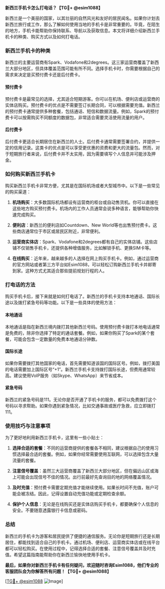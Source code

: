**新西兰手机卡怎么打电话？【TG💪+ @esim1088】**

新西兰是一个美丽的国家，以其壮丽的自然风光和友好的居民闻名。如果你计划去新西兰旅行或工作，那么了解如何使用当地的手机卡是非常重要的。毕竟，在陌生的地方，手机卡能帮助你保持联系、导航以及获取信息。本文将详细介绍新西兰手机卡的种类、购买方式以及如何打电话。

### 新西兰手机卡的种类

新西兰的主要运营商有Spark、Vodafone和2degrees。这三家运营商覆盖了新西兰大部分地区，但具体覆盖范围可能有所不同。选择手机卡时，你需要根据自己的需求来决定是买预付费卡还是后付费卡。

#### 预付费卡
预付费卡是最常见的选择，尤其适合短期游客。你可以在机场、便利店或运营商的实体店购买。预付费卡的优点是不需要签订长期合同，可以根据需要充值。新西兰的预付费卡通常提供多种套餐，包括通话、短信和数据流量。例如，Spark的预付费卡可以按需购买不同额度的数据包，非常适合需要灵活使用流量的用户。

#### 后付费卡
后付费卡更适合长期居住在新西兰的人士。后付费卡通常需要签署合约，并提供一定的信用记录。这类卡的优点是可以享受更优惠的资费和更大的流量包。然而，对于短期旅行者来说，后付费卡并不太实用，因为需要填写个人信息并可能涉及押金。

### 如何购买新西兰手机卡

购买新西兰手机卡非常方便，尤其是在国际机场或者大型城市中。以下是一些常见的购买渠道：

1. **机场购买**：大多数国际机场都设有运营商的柜台或自动售货机。你可以直接在这些地方购买预付费卡。机场内的工作人员通常会说多种语言，能够帮助你快速完成购买。
   
2. **便利店**：新西兰的便利店如Countdown、New World等也出售预付费卡。这些商店通常位于市区或居民区附近，非常便利。

3. **运营商实体店**：Spark、Vodafone和2degrees都有自己的实体店铺。这些店铺不仅销售手机卡，还提供各种增值服务，比如解锁手机、更换SIM卡等。

4. **在线购买**：近年来，越来越多的人选择在网上购买手机卡。例如，通过运营商的官方网站或者第三方平台如Esim1088，可以轻松订购新西兰手机卡并邮寄到家。这种方式尤其适合那些提前规划行程的人。

### 打电话的方法

购买手机卡后，接下来就是如何打电话了。新西兰的手机卡支持本地通话、国际长途以及拨打紧急号码等功能。以下是一些具体的使用方法：

#### 本地通话
本地通话是指在新西兰境内拨打其他新西兰号码。使用预付费卡拨打本地电话通常是免费的，除非你选择了特定的通话套餐。例如，如果你购买了Spark的某个套餐，可能会包含一定数量的免费本地通话分钟数。

#### 国际长途
如果你需要拨打其他国家的电话，首先需要知道该国的国际区号。例如，拨打美国的电话需要加上国际区号“+1”。新西兰手机卡支持拨打国际长途，但费用通常较高。建议使用VoIP服务（如Skype、WhatsApp）来节省成本。

#### 紧急号码
新西兰的紧急号码是111。无论你是否开通了手机卡的服务，都可以免费拨打这个号码以寻求帮助。如果你遇到紧急情况，比如交通事故或医疗急救，应立即拨打111。

### 使用技巧与注意事项

为了更好地利用新西兰手机卡，这里有一些小贴士：

1. **选择合适的套餐**：不同的运营商提供的套餐各不相同，建议根据自己的使用习惯选择最合适的套餐。例如，如果你经常需要使用互联网，可以选择包含大量流量的套餐。

2. **注意信号覆盖**：虽然三大运营商覆盖了新西兰大部分地区，但在偏远山区或海上可能会出现信号不佳的情况。出行前最好先查询目的地的网络覆盖情况。

3. **及时充值**：预付费卡需要定期充值才能继续使用。如果长时间不充值，账户可能会被冻结。因此，记得设置自动充值功能或定期检查余额。

4. **保护个人信息**：无论是在线购买还是实体店购买手机卡，都要确保个人信息的安全。不要随意透露银行卡信息或密码。

### 总结

新西兰的手机卡为游客和居民提供了便捷的通信服务。无论你是短期旅行还是长期居住，都能找到适合自己的手机卡。通过机场、便利店、运营商实体店或在线平台都可以轻松购买。在使用过程中，记得选择合适的套餐、注意信号覆盖并及时充值。希望这篇指南能帮助你在新西兰愉快地使用手机卡。

**最后，如果你对新西兰手机卡有任何疑问，欢迎随时咨询Esim1088，他们专业的客服团队会为你解答所有问题！【TG💪+ @esim1088】**

[[TG💪+ @esim1088](https://t.me/s/esim1088) ![Image](https://i.postimg.cc/4NQfJmqS/Snipaste-2025-05-13-00-14-12.png)]
